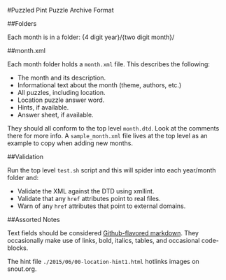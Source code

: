 #Puzzled Pint Puzzle Archive Format

##Folders

Each month is in a folder: {4 digit year}/{two digit month}/

##month.xml

Each month folder holds a `month.xml` file. This describes the following:

- The month and its description.
- Informational text about the month (theme, authors, etc.)
- All puzzles, including location.
- Location puzzle answer word.
- Hints, if available.
- Answer sheet, if available.

They should all conform to the top level `month.dtd`. Look at the comments there for more info. A `sample_month.xml` file lives at the top level as an example to copy when adding new months.

##Validation

Run the top level `test.sh` script and this will spider into each year/month folder and:

- Validate the XML against the DTD using xmllint.
- Validate that any `href` attributes point to real files.
- Warn of any `href` attributes that point to external domains.

##Assorted Notes

Text fields should be considered [Github-flavored markdown](https://help.github.com/articles/github-flavored-markdown/). They
occasionally make use of links, bold, italics, tables, and occasional code-blocks.

The hint file `./2015/06/00-location-hint1.html` hotlinks images on snout.org.
